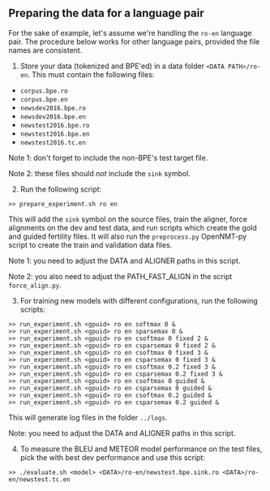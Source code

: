 

## Preparing the data for a language pair

For the sake of example, let's assume we're handling the `ro-en` language pair.
The procedure below works for other language pairs, provided the file names
are consistent.

1. Store your data (tokenized and BPE'ed) in a data folder `<DATA PATH>/ro-en`.
This must contain the following files:
- `corpus.bpe.ro`
- `corpus.bpe.en`
- `newsdev2016.bpe.ro`
- `newsdev2016.bpe.en`
- `newstest2016.bpe.ro`
- `newstest2016.bpe.en`
- `newstest2016.tc.en`

Note 1: don't forget to include the non-BPE's test target file.

Note 2: these files should *not* include the `sink` symbol.

2. Run the following script:

```
>> prepare_experiment.sh ro en
```

This will add the `sink` symbol on the source files, train the aligner,
force alignments on the dev and test data, and run scripts which
create the gold and guided fertility files.
It will also run the `preprocess.py` OpenNMT-py script to create
the train and validation data files.

Note 1: you need to adjust the DATA and ALIGNER paths in this script.

Note 2: you also need to adjust the PATH_FAST_ALIGN in the script `force_align.py`.

3. For training new models with different configurations, run the
following scripts:

```
>> run_experiment.sh <gpuid> ro en softmax 0 &
>> run_experiment.sh <gpuid> ro en sparsemax 0 &
>> run_experiment.sh <gpuid> ro en csoftmax 0 fixed 2 &
>> run_experiment.sh <gpuid> ro en csparsemax 0 fixed 2 &
>> run_experiment.sh <gpuid> ro en csoftmax 0 fixed 3 &
>> run_experiment.sh <gpuid> ro en csparsemax 0 fixed 3 &
>> run_experiment.sh <gpuid> ro en csoftmax 0.2 fixed 3 &
>> run_experiment.sh <gpuid> ro en csparsemax 0.2 fixed 3 &
>> run_experiment.sh <gpuid> ro en csoftmax 0 guided &
>> run_experiment.sh <gpuid> ro en csparsemax 0 guided &
>> run_experiment.sh <gpuid> ro en csoftmax 0.2 guided &
>> run_experiment.sh <gpuid> ro en csparsemax 0.2 guided &
```

This will generate log files in the folder `../logs`.

Note: you need to adjust the DATA and ALIGNER paths in this script.

4. To measure the BLEU and METEOR model performance on the test files,
pick the <model> with best dev performance and use this script:

```
>> ./evaluate.sh <model> <DATA>/ro-en/newstest.bpe.sink.ro <DATA>/ro-en/newstest.tc.en
```

